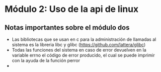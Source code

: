 # Módulo 2: Uso de la api de linux

## Notas importantes sobre el módulo dos
- Las bibliotecas que se usan en c para la administración de llamadas al sistema es la libreria libc y glibc (https://github.com/lattera/glibc)
- Todas las funciones del sistema en caso de error devuelven en la variable errno el código de error producido, el cual se puede imprimir con la ayuda de la función perror
-
